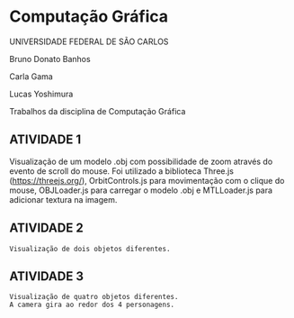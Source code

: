 # Computação Gráfica

  UNIVERSIDADE FEDERAL DE SÃO CARLOS
  
  Bruno Donato Banhos
  
  Carla Gama
  
  Lucas Yoshimura

Trabalhos da disciplina de Computação Gráfica

## ATIVIDADE 1

  Visualização de um modelo .obj com possibilidade de zoom através do evento de scroll do mouse.
  Foi utilizado a biblioteca Three.js (https://threejs.org/), OrbitControls.js para movimentação com o clique do mouse, OBJLoader.js para carregar o modelo .obj e MTLLoader.js para adicionar textura na imagem. 

## ATIVIDADE 2

	Visualização de dois objetos diferentes.

## ATIVIDADE 3

	Visualização de quatro objetos diferentes.
	A camera gira ao redor dos 4 personagens.
